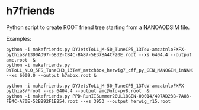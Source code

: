 # h7friends
Python script to create ROOT friend tree starting from a NANOAODSIM file.

Examples:

```
python -i makefriends.py DYJetsToLL_M-50_TuneCP5_13TeV-amcatnloFXFX-pythia8/13D0AD97-6B32-CB4C-BA87-5E37BA4CF20E.root --xs 6404.4 --output amc.root  &
python -i makefriends.py DYToLL_NLO_5FS_TuneCH3_13TeV_matchbox_herwig7_cff_py_GEN_NANOGEN_inNANOAODGEN.root --xs 6009.0 --output h7mbox.root &

python -i makefriends.py DYJetsToLL_M-50_TuneCP5_13TeV-amcatnloFXFX-pythia8/*root --xs 6404.4 --output amc@nlo-py8.root  &
python -i makefriends.py PPD-RunIISummer20UL18GEN-00014/497AD23B-7A83-FB4C-A70E-52BB92F1EB54.root --xs 3953 --output herwig_r15.root
```
